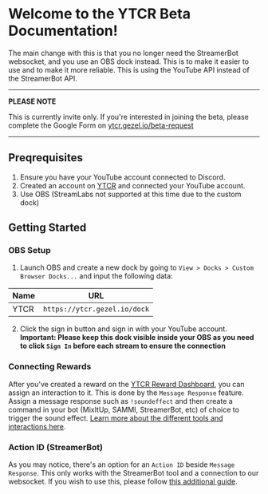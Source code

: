 # Welcome to the YTCR Beta Documentation!

The main change with this is that you no longer need the StreamerBot websocket, and you use an OBS dock instead. This is to make it easier to use and to make it more reliable. This is using the YouTube API instead of the StreamerBot API.

---
**PLEASE NOTE**

This is currently invite only. If you're interested in joining the beta, please complete the Google Form on [ytcr.gezel.io/beta-request](https://ytcr.gezel.io/beta-request)

---

## Preqrequisites
1. Ensure you have your YouTube account connected to Discord.
2. Created an account on [YTCR](https://ytcr.gezel.io) and connected your YouTube account.
3. Use OBS (StreamLabs not supported at this time due to the custom dock)

## Getting Started
### OBS Setup
1. Launch OBS and create a new dock by going to `View > Docks > Custom Browser Docks...` and input the following data:

| Name | URL |
|---|---|
| YTCR | `https://ytcr.gezel.io/dock` |

2. Click the sign in button and sign in with your YouTube account.
      **Important: Please keep this dock visible inside your OBS as you need to click `Sign In` before each stream to ensure the connection**

### Connecting Rewards
After you've created a reward on the [YTCR Reward Dashboard](https://ytcr.gezel.io/dashboard/rewards), you can assign an interaction to it. This is done by the `Message Response` feature.
Assign a message response such as `!soundeffect` and then create a command in your bot (MixItUp, SAMMI, StreamerBot, etc) of choice to trigger the sound effect.
[Learn more about the different tools and interactions here](/commands).

### Action ID (StreamerBot)
As you may notice, there's an option for an `Action ID` beside `Message Response`. This only works with the StreamerBot tool and a connection to our websocket. If you wish to use this, please follow [this additional guide](/streamerbot/action-id).